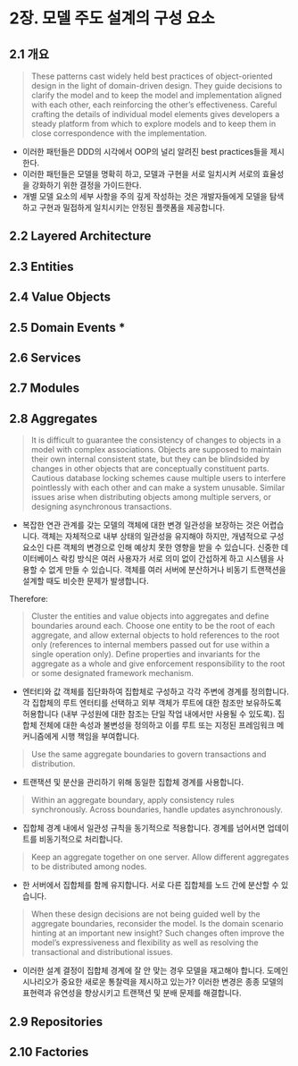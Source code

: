 # 2장. 모델 주도 설계의 구성 요소
## 2.1 개요
> These patterns cast widely held best practices of object-oriented design in the light of domain-driven design. They guide decisions to clarify the model and to keep the model and implementation aligned with each other, each reinforcing the other’s effectiveness. Careful crafting the details of individual model elements gives developers a steady platform from which to explore models and to keep them in close correspondence with the implementation.

- 이러한 패턴들은 DDD의 시각에서 OOP의 널리 알려진 best practices들을 제시한다. 
- 이러한 패턴들은 모델을 명확히 하고, 모델과 구현을 서로 일치시켜 서로의 효율성을 강화하기 위한 결정을 가이드한다.
- 개별 모델 요소의 세부 사항을 주의 깊게 작성하는 것은 개발자들에게 모델을 탐색하고 구현과 밀접하게 일치시키는 안정된 플랫폼을 제공합니다.

## 2.2 Layered Architecture
## 2.3 Entities 
## 2.4 Value Objects
## 2.5 Domain Events * 
## 2.6 Services 
## 2.7 Modules 
## 2.8 Aggregates
> It is difficult to guarantee the consistency of changes to objects in a model with complex associations. Objects are supposed to maintain their own internal consistent state, but they can be blindsided by changes in other objects that are conceptually constituent parts. Cautious database locking schemes cause multiple users to interfere pointlessly with each other and can make a system unusable. Similar issues arise when distributing objects among multiple servers, or designing asynchronous transactions.

- 복잡한 연관 관계를 갖는 모델의 객체에 대한 변경 일관성을 보장하는 것은 어렵습니다. 객체는 자체적으로 내부 상태의 일관성을 유지해야 하지만, 개념적으로 구성 요소인 다른 객체의 변경으로 인해 예상치 못한 영향을 받을 수 있습니다. 신중한 데이터베이스 락킹 방식은 여러 사용자가 서로 의미 없이 간섭하게 하고 시스템을 사용할 수 없게 만들 수 있습니다. 객체를 여러 서버에 분산하거나 비동기 트랜잭션을 설계할 때도 비슷한 문제가 발생합니다.

Therefore:


> Cluster the entities and value objects into aggregates and define boundaries around each. Choose one entity to be the root of each aggregate, and allow external objects to hold references to the root only (references to internal members passed out for use within a single operation only). Define properties and invariants for the aggregate as a whole and give enforcement responsibility to the root or some designated framework mechanism.

- 엔터티와 값 객체를 집단화하여 집합체로 구성하고 각각 주변에 경계를 정의합니다. 각 집합체의 루트 엔터티를 선택하고 외부 객체가 루트에 대한 참조만 보유하도록 허용합니다 (내부 구성원에 대한 참조는 단일 작업 내에서만 사용될 수 있도록). 집합체 전체에 대한 속성과 불변성을 정의하고 이를 루트 또는 지정된 프레임워크 메커니즘에게 시행 책임을 부여합니다.



> Use the same aggregate boundaries to govern transactions and distribution.

- 트랜잭션 및 분산을 관리하기 위해 동일한 집합체 경계를 사용합니다.


> Within an aggregate boundary, apply consistency rules synchronously. Across boundaries, handle updates asynchronously.

- 집합체 경계 내에서 일관성 규칙을 동기적으로 적용합니다. 경계를 넘어서면 업데이트를 비동기적으로 처리합니다.



> Keep an aggregate together on one server. Allow different aggregates to be distributed among nodes.

- 한 서버에서 집합체를 함께 유지합니다. 서로 다른 집합체를 노드 간에 분산할 수 있습니다.



> When these design decisions are not being guided well by the aggregate boundaries, reconsider the model. Is the domain scenario hinting at an important new insight? Such changes often improve the model’s expressiveness and flexibility as well as resolving the transactional and distributional issues.

- 이러한 설계 결정이 집합체 경계에 잘 안 맞는 경우 모델을 재고해야 합니다. 도메인 시나리오가 중요한 새로운 통찰력을 제시하고 있는가? 이러한 변경은 종종 모델의 표현력과 유연성을 향상시키고 트랜잭션 및 분배 문제를 해결합니다.




## 2.9 Repositories
## 2.10 Factories
